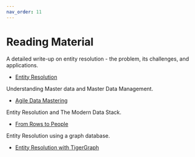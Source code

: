 ```yaml
---
nav_order: 11
---
```


# Reading Material

A detailed write-up on entity resolution - the problem, its challenges, and applications.

* [Entity Resolution](https://towardsdatascience.com/an-introduction-to-entity-resolution-needs-and-challenges-97fba052dde5)

Understanding Master data and Master Data Management.

* [Agile Data Mastering](https://towardsdatascience.com/a-guide-to-agile-data-mastering-with-ai-3bf38f103709)

Entity Resolution and The Modern Data Stack.

* [From Rows to People](https://roundup.getdbt.com/p/from-rows-to-people)

Entity Resolution using a graph database.

* [Entity Resolution with TigerGraph](https://towardsdatascience.com/entity-resolution-with-tigergraph-add-zingg-to-the-mix-95009471ca02)
